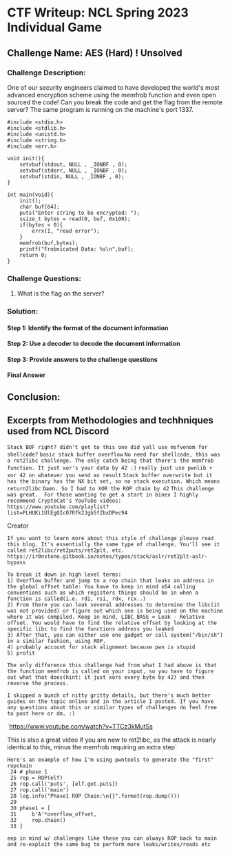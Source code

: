 # CTF Writeup: NCL Spring 2023 Individual Game

## Challenge Name: AES (Hard) ! Unsolved

### Challenge Description:

One of our security engineers claimed to have developed the world's most advanced encryption scheme using the memfrob function and even open sourced the code! Can you break the code and get the flag from the remote server? The same program is running on the machine's port 1337.

```
#include <stdio.h>
#include <stdlib.h>
#include <unistd.h>
#include <string.h>
#include <err.h>

void init(){
    setvbuf(stdout, NULL , _IONBF , 0);
    setvbuf(stderr, NULL , _IONBF , 0);
    setvbuf(stdin, NULL , _IONBF , 0);
}

int main(void){
    init();
    char buf[64];
    puts("Enter string to be encrypted: ");
    ssize_t bytes = read(0, buf, 0x100);
    if(bytes < 0){
        errx(1, "read error");
    }
    memfrob(buf,bytes);
    printf("Frobnicated Data: %s\n",buf);
    return 0;
}

```

### Challenge Questions:

1. What is the flag on the server?


### Solution:



#### Step 1: Identify the format of the document information



#### Step 2: Use a decoder to decode the document information



#### Step 3: Provide answers to the challenge questions

#### Final Answer




## Conclusion:

## Excerpts from Methodologies and techhniques used from NCL Discord
`Stack BOF right? didn't get to this one did yall use msfvenom for shellcode?`
`basic stack buffer overflow`
`No need for shellcode, this was a ret2libc challenge. The only catch being that there's the memfrob function. It just xor's your data by 42 :)`
`really just use pwnlib + xor 42 on whatever you send as result`
`Stack buffer overwrite but it has the binary has the NX bit set, so no stack execution. Which means return2libc`
`Damn. So I had to XOR the ROP chain by 42`
`This challenge was great.  For those wanting to get a start in binex I highly recommend CryptoCat's YouTube videos: https://www.youtube.com/playlist?list=PLHUKi1UlEgOIc07Rfk2Jgb5fZbxDPec94`

Creator
```
If you want to learn more about this style of challenge please read this blog. It's essentially the same type of challenge. You'll see it called ret2libc/ret2puts/ret2plt, etc. https://ir0nstone.gitbook.io/notes/types/stack/aslr/ret2plt-aslr-bypass

To break it down in high level terms:
1) Overflow buffer and jump to a rop chain that leaks an address in the global offset table: You have to keep in mind x64 calling conventions such as which registers things should be in when a function is called(i.e. rdi, rsi, rdx, rcx..)
2) From there you can leak several addresses to determine the libc(it was not provided) or figure out which one is being used on the machine where it was compiled. Keep in mind, LIBC_BASE = Leak - Relative offset. You would have to find the relative offset by looking at the specific libc to find the functions address you leaked
3) After that, you can either use one gadget or call system("/bin/sh") in a similar fashion, using ROP.
4) probably account for stack alignment because pwn is stupid
5) profit

The only difference this challenge had from what I had above is that the function memfrob is called on your input, so you have to figure out what that does(hint: it just xors every byte by 42) and then reverse the process.

I skipped a bunch of nitty gritty details, but there's much better guides on the topic online and in the article I posted. If you have any questions about this or similar types of challenges do feel free to post here or dm. :) 
```

`https://www.youtube.com/watch?v=TTCz3kMutSs

This is also a great video if you are new to ret2libc, as the attack is nearly identical to this, minus the memfrob requiring an extra step`

```
Here's an example of how I'm using pwntools to generate the "first" ropchain
 24 # phase 1
 25 rop = ROP(elf)
 26 rop.call('puts', [elf.got.puts])
 27 rop.call('main')
 28 log.info("Phase1 ROP Chain:\n{}".format(rop.dump()))
 29 
 30 phase1 = [
 31     b'A'*overflow_offset,
 32     rop.chain()
 33 ]
 ```

 `eep in mind w/ challenges like these you can always ROP back to main and re-exploit the same bug to perform more leaks/writes/reads etc`